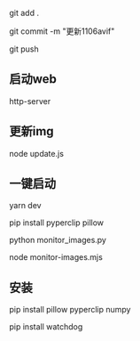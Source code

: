 git add .

git commit -m "更新1106avif"

git push


## 启动web
http-server

## 更新img
node update.js

## 一键启动

yarn dev

pip install pyperclip pillow

python monitor_images.py

node monitor-images.mjs

## 安装

pip install pillow pyperclip numpy


pip install watchdog
